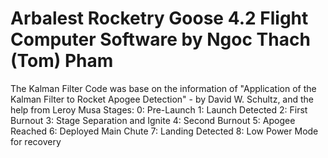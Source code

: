 # Arbalest Rocketry Goose 4.2 Flight Computer Software by Ngoc Thach (Tom) Pham
The Kalman Filter Code was base on the information of "Application of the Kalman Filter to Rocket Apogee Detection" - by David W. Schultz, and the help from Leroy Musa
Stages:
0: Pre-Launch
1: Launch Detected
2: First Burnout
3: Stage Separation and Ignite
4: Second Burnout
5: Apogee Reached
6: Deployed Main Chute
7: Landing Detected
8: Low Power Mode for recovery
